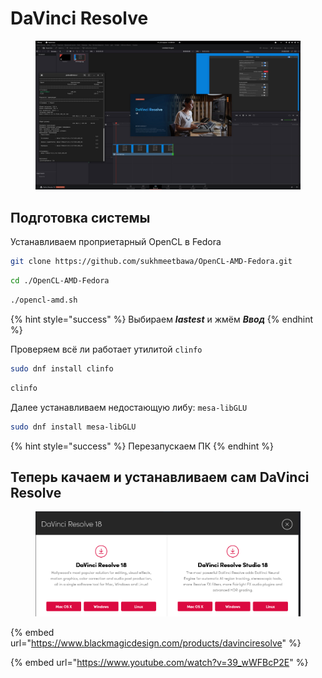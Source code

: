 # DaVinci Resolve

<figure><img src="../../.gitbook/assets/uOxMCNPt3TI.jpg" alt=""><figcaption></figcaption></figure>

## Подготовка системы

Устанавливаем проприетарный OpenCL в Fedora

```bash
git clone https://github.com/sukhmeetbawa/OpenCL-AMD-Fedora.git
```

```bash
cd ./OpenCL-AMD-Fedora
```

```bash
./opencl-amd.sh
```

{% hint style="success" %}
Выбираем _**lastest**_ и жмём _**Ввод**_
{% endhint %}

Проверяем всё ли работает утилитой `clinfo`

```bash
sudo dnf install clinfo
```

```bash
clinfo
```

Далее устанавливаем недостающую либу: `mesa-libGLU`

```bash
sudo dnf install mesa-libGLU
```

{% hint style="success" %}
Перезапускаем ПК
{% endhint %}

## Теперь качаем и устанавливаем сам DaVinci Resolve

<figure><img src="../../.gitbook/assets/Снимок экрана от 2022-10-30 18-20-53.png" alt=""><figcaption></figcaption></figure>

{% embed url="https://www.blackmagicdesign.com/products/davinciresolve" %}

{% embed url="https://www.youtube.com/watch?v=39_wWFBcP2E" %}

